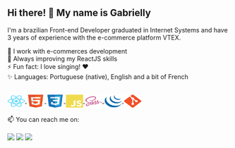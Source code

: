 ## Hi there! 👋 My name is Gabrielly

I'm a brazilian Front-end Developer graduated in Internet Systems and have 3 years of experience with the e-commerce platform VTEX.
</br>

🔭 I work with e-commerces development
</br>
🌱 Always improving my ReactJS skills
</br>
⚡ Fun fact: I love singing! ♥️
</br>
✨ Languages: Portuguese (native), English and a bit of French

</br>

<div style="display: inline_block">
  <a href="https://github.com/gabriellycastro">
    <img align="center" alt="React" title="React" height="30" width="40" src="https://raw.githubusercontent.com/devicons/devicon/master/icons/react/react-original.svg">
    <img align="center" alt="HTML" title="HTML" height="30" width="40" src="https://raw.githubusercontent.com/devicons/devicon/master/icons/html5/html5-original.svg">
    <img align="center" alt="CSS" title="CSS" height="30" width="40" src="https://raw.githubusercontent.com/devicons/devicon/master/icons/css3/css3-original.svg">
    <img align="center" alt="JavaScript" title="JavaScript" height="30" width="40" src="https://raw.githubusercontent.com/devicons/devicon/master/icons/javascript/javascript-plain.svg">
    <img align="center" alt="Sass" title="Sass" height="30" width="40" src="https://raw.githubusercontent.com/devicons/devicon/master/icons/sass/sass-original.svg">
    <img align="center" alt="jQuery" title="jQuery" height="30" width="40" src="https://raw.githubusercontent.com/devicons/devicon/master/icons/jquery/jquery-original.svg">
    <img align="center" alt="Git" title="Git" height="30" width="40" src="https://raw.githubusercontent.com/devicons/devicon/master/icons/git/git-original.svg">
  </a>
</div>

</br>

<div>
  📫 You can reach me on:
  </br></br>
  <a href="https://www.linkedin.com/in/gabriellycastro" target="_blank"><img src="https://img.shields.io/badge/-LinkedIn-%230077B5?style=for-the-badge&logo=linkedin&logoColor=white" target="_blank"></a>
  <a href="https://instagram.com/gabriellyecastro" target="_blank"><img src="https://img.shields.io/badge/-Instagram-%23E4405F?style=for-the-badge&logo=instagram&logoColor=white" target="_blank"></a>
  <a href="https://medium.com/@gabriellycastro" target="_blank"><img src="https://img.shields.io/badge/Medium-12100E?style=for-the-badge&logo=medium&logoColor=white" target="_blank"></a>
</div>

##

<!-- <div>
  <a href="https://github.com/gabriellycastro">
    <img height="180em" src="https://github-readme-stats.vercel.app/api/top-langs/?username=gabriellycastro&layout=compact&langs_count=7&theme=dracula"/>
  </a>
</div> -->
